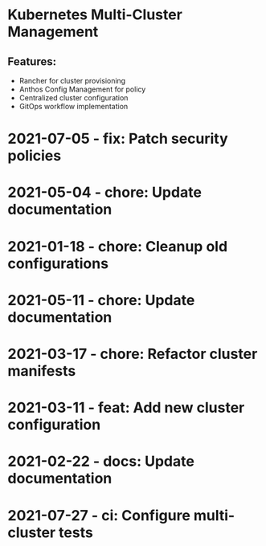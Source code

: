 ﻿# Kubernetes Multi-Cluster Management

## Features:
- Rancher for cluster provisioning
- Anthos Config Management for policy
- Centralized cluster configuration
- GitOps workflow implementation

# 2021-07-05 - fix: Patch security policies

# 2021-05-04 - chore: Update documentation

# 2021-01-18 - chore: Cleanup old configurations

# 2021-05-11 - chore: Update documentation

# 2021-03-17 - chore: Refactor cluster manifests

# 2021-03-11 - feat: Add new cluster configuration

# 2021-02-22 - docs: Update documentation

# 2021-07-27 - ci: Configure multi-cluster tests
